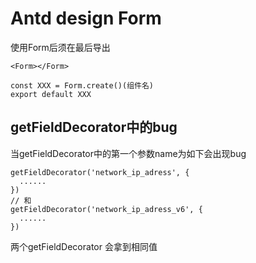 # Antd design Form 
使用Form后须在最后导出
```
<Form></Form>

const XXX = Form.create()(组件名)
export default XXX
```
## getFieldDecorator中的bug
当getFieldDecorator中的第一个参数name为如下会出现bug
```
getFieldDecorator('network_ip_adress', {
  ......
})
// 和
getFieldDecorator('network_ip_adress_v6', {
  ......
})
```
两个getFieldDecorator 会拿到相同值